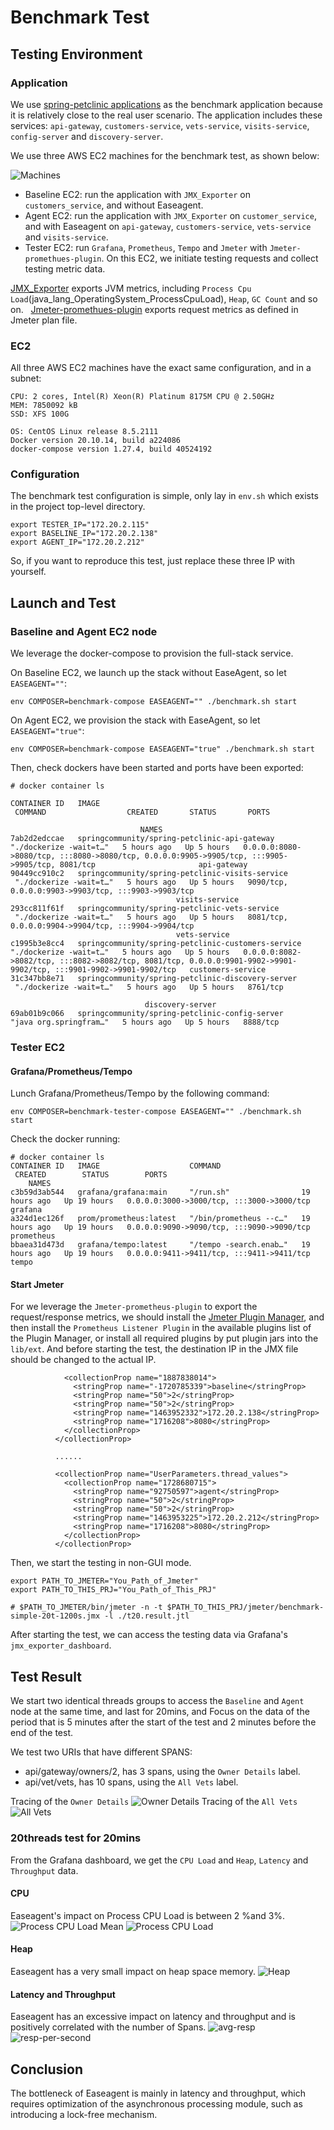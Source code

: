 
# Benchmark Test

## Testing Environment
### Application
We use [spring-petclinic applications](https://github.com/spring-petclinic/spring-petclinic-microservices) as the benchmark application because it is relatively close to the real user scenario. The application includes these services: `api-gateway`, `customers-service`, `vets-service`, `visits-service`, `config-server` and `discovery-server`.

We use three AWS EC2 machines for the benchmark test, as shown below:

![Machines](./images/benchmark-test-arch.png)

- Baseline EC2: run the application with `JMX_Exporter` on `customers_service`, and without Easeagent.
- Agent EC2: run the application with `JMX_Exporter` on `customer_service`, and with Easeagent on `api-gateway`, `customers-service`, `vets-service` and `visits-service`.
- Tester EC2: run `Grafana`, `Prometheus`, `Tempo` and `Jmeter` with `Jmeter-promethues-plugin`. On this EC2, we initiate testing requests and collect testing metric data.

[JMX_Exporter](https://github.com/prometheus/jmx_exporter) exports JVM metrics, including `Process Cpu Load`(java_lang_OperatingSystem_ProcessCpuLoad), `Heap`, `GC Count` and so on.  
[Jmeter-promethues-plugin](https://github.com/johrstrom/jmeter-prometheus-plugin) exports request metrics as defined in Jmeter plan file.


### EC2
All three AWS EC2 machines have the exact same configuration, and in a subnet:
```
CPU: 2 cores, Intel(R) Xeon(R) Platinum 8175M CPU @ 2.50GHz
MEM: 7850092 kB
SSD: XFS 100G

OS: CentOS Linux release 8.5.2111
Docker version 20.10.14, build a224086
docker-compose version 1.27.4, build 40524192
```

### Configuration
The benchmark test configuration is simple, only lay in `env.sh` which exists in the project top-level directory.
```
export TESTER_IP="172.20.2.115"
export BASELINE_IP="172.20.2.138"
export AGENT_IP="172.20.2.212"
```
So, if you want to reproduce this test, just replace these three IP with yourself.


## Launch and Test


### Baseline and Agent EC2 node

We leverage the docker-compose to provision the full-stack service.

On Baseline EC2, we launch up the stack without EaseAgent, so let `EASEAGENT=""`:

```
env COMPOSER=benchmark-compose EASEAGENT="" ./benchmark.sh start 

```

On Agent EC2, we provision the stack with EaseAgent, so let `EASEAGENT="true"`:
```
env COMPOSER=benchmark-compose EASEAGENT="true" ./benchmark.sh start 

```

Then, check dockers have been started and ports have been exported:
```
# docker container ls  

CONTAINER ID   IMAGE                                                COMMAND                  CREATED       STATUS       PORTS                                                                                                                NAMES
7ab2d2edccae   springcommunity/spring-petclinic-api-gateway         "./dockerize -wait=t…"   5 hours ago   Up 5 hours   0.0.0.0:8080->8080/tcp, :::8080->8080/tcp, 0.0.0.0:9905->9905/tcp, :::9905->9905/tcp, 8081/tcp                       api-gateway
90449cc910c2   springcommunity/spring-petclinic-visits-service      "./dockerize -wait=t…"   5 hours ago   Up 5 hours   9090/tcp, 0.0.0.0:9903->9903/tcp, :::9903->9903/tcp                                                                  visits-service
293cc811f61f   springcommunity/spring-petclinic-vets-service        "./dockerize -wait=t…"   5 hours ago   Up 5 hours   8081/tcp, 0.0.0.0:9904->9904/tcp, :::9904->9904/tcp                                                                  vets-service
c1995b3e8cc4   springcommunity/spring-petclinic-customers-service   "./dockerize -wait=t…"   5 hours ago   Up 5 hours   0.0.0.0:8082->8082/tcp, :::8082->8082/tcp, 8081/tcp, 0.0.0.0:9901-9902->9901-9902/tcp, :::9901-9902->9901-9902/tcp   customers-service
31c347bb8e71   springcommunity/spring-petclinic-discovery-server    "./dockerize -wait=t…"   5 hours ago   Up 5 hours   8761/tcp                                                                                                             discovery-server
69ab01b9c066   springcommunity/spring-petclinic-config-server       "java org.springfram…"   5 hours ago   Up 5 hours   8888/tcp 
```

### Tester EC2

#### Grafana/Prometheus/Tempo
Lunch Grafana/Prometheus/Tempo by the following command:

```
env COMPOSER=benchmark-tester-compose EASEAGENT="" ./benchmark.sh start
```

Check the docker running:
```
# docker container ls 
CONTAINER ID   IMAGE                    COMMAND                  CREATED        STATUS        PORTS                                       NAMES
c3b59d3ab544   grafana/grafana:main     "/run.sh"                19 hours ago   Up 19 hours   0.0.0.0:3000->3000/tcp, :::3000->3000/tcp   grafana
a324d1ec126f   prom/prometheus:latest   "/bin/prometheus --c…"   19 hours ago   Up 19 hours   0.0.0.0:9090->9090/tcp, :::9090->9090/tcp   prometheus
bbaea31d473d   grafana/tempo:latest     "/tempo -search.enab…"   19 hours ago   Up 19 hours   0.0.0.0:9411->9411/tcp, :::9411->9411/tcp   tempo

```

#### Start Jmeter

For we leverage the `Jmeter-prometheus-plugin` to export the request/response metrics, we should install the [Jmeter Plugin Manager](https://jmeter-plugins.org/wiki/PluginsManager/), and then install the `Prometheus Listener Plugin` in the available plugins list of the Plugin Manager, or install all required plugins by put plugin jars into the `lib/ext`.
And before starting the test, the destination IP in the JMX file should be changed to the actual IP.

```          <collectionProp name="UserParameters.thread_values">
            <collectionProp name="1887838014">
              <stringProp name="-1720785339">baseline</stringProp>
              <stringProp name="50">2</stringProp>
              <stringProp name="50">2</stringProp>
              <stringProp name="1463952332">172.20.2.138</stringProp>
              <stringProp name="1716208">8080</stringProp>
            </collectionProp>
          </collectionProp>
        
          ......
        
          <collectionProp name="UserParameters.thread_values">
            <collectionProp name="1728680715">
              <stringProp name="92750597">agent</stringProp>
              <stringProp name="50">2</stringProp>
              <stringProp name="50">2</stringProp>
              <stringProp name="1463953225">172.20.2.212</stringProp>
              <stringProp name="1716208">8080</stringProp>
            </collectionProp>
          </collectionProp>
```

Then, we start the testing in non-GUI mode.

```
export PATH_TO_JMETER="You_Path_of_Jmeter"
export PATH_TO_THIS_PRJ="You_Path_of_This_PRJ"

# $PATH_TO_JMETER/bin/jmeter -n -t $PATH_TO_THIS_PRJ/jmeter/benchmark-simple-20t-1200s.jmx -l ./t20.result.jtl

```

After starting the test, we can access the testing data via Grafana's `jmx_exporter_dashboard`.

## Test Result
We start two identical threads groups to access the `Baseline` and `Agent` node at the same time, and last for 20mins, and Focus on the data of the period that is 5 minutes after the start of the test and 2 minutes before the end of the test.

We test two URIs that have different SPANS:
- api/gateway/owners/2, has 3 spans, using the `Owner Details` label. 
- api/vet/vets, has 10 spans, using the `All Vets` label.

Tracing of the `Owner Details`
![Owner Details](images/00-customers-tracing.png)
Tracing of the `All Vets`
![All Vets](images/00-vets-tracing.png)


### 20threads test for 20mins

From the Grafana dashboard, we get the `CPU Load` and `Heap`, `Latency` and `Throughput` data.

#### CPU
Easeagent's impact on Process CPU Load is between 2 %and 3%.
![Process CPU Load Mean](images/20t-1200s-process-cpu-load-mean.png)
![Process CPU Load](images/20t-1200s-process-cpu-load.png)

#### Heap
Easeagent has a very small impact on heap space memory.
![Heap](images/20t-1200s-mem-heap.png)

#### Latency and Throughput
Easeagent has an excessive impact on latency and throughput and is positively correlated with the number of Spans.
![avg-resp](images/20t-1200s-avg-resp-time.png)
![resp-per-second](images/20t-1200s-resp-per-second.png)


## Conclusion
The bottleneck of Easeagent is mainly in latency and throughput, which requires optimization of the asynchronous processing module, such as introducing a lock-free mechanism.


